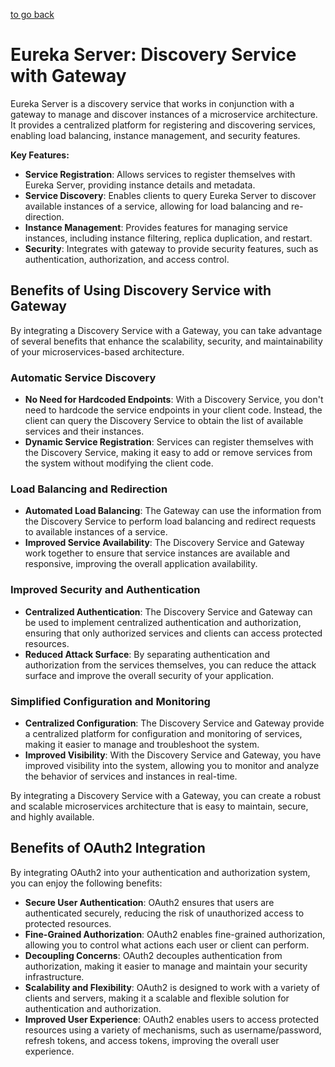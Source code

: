 [to go back](/README.md)

# Eureka Server: Discovery Service with Gateway
Eureka Server is a discovery service that works in conjunction with a gateway to manage and discover instances of a microservice architecture. It provides a centralized platform for registering and discovering services, enabling load balancing, instance management, and security features.

**Key Features:**

*   **Service Registration**: Allows services to register themselves with Eureka Server, providing instance details and metadata.
*   **Service Discovery**: Enables clients to query Eureka Server to discover available instances of a service, allowing for load balancing and re-direction.
*   **Instance Management**: Provides features for managing service instances, including instance filtering, replica duplication, and restart.
*   **Security**: Integrates with gateway to provide security features, such as authentication, authorization, and access control.

## Benefits of Using Discovery Service with Gateway
By integrating a Discovery Service with a Gateway, you can take advantage of several benefits that enhance the scalability, security, and maintainability of your microservices-based architecture.

### Automatic Service Discovery

*   **No Need for Hardcoded Endpoints**: With a Discovery Service, you don't need to hardcode the service endpoints in your client code. Instead, the client can query the Discovery Service to obtain the list of available services and their instances.
*   **Dynamic Service Registration**: Services can register themselves with the Discovery Service, making it easy to add or remove services from the system without modifying the client code.

### Load Balancing and Redirection

*   **Automated Load Balancing**: The Gateway can use the information from the Discovery Service to perform load balancing and redirect requests to available instances of a service.
*   **Improved Service Availability**: The Discovery Service and Gateway work together to ensure that service instances are available and responsive, improving the overall application availability.

### Improved Security and Authentication

*   **Centralized Authentication**: The Discovery Service and Gateway can be used to implement centralized authentication and authorization, ensuring that only authorized services and clients can access protected resources.
*   **Reduced Attack Surface**: By separating authentication and authorization from the services themselves, you can reduce the attack surface and improve the overall security of your application.

### Simplified Configuration and Monitoring

*   **Centralized Configuration**: The Discovery Service and Gateway provide a centralized platform for configuration and monitoring of services, making it easier to manage and troubleshoot the system.
*   **Improved Visibility**: With the Discovery Service and Gateway, you have improved visibility into the system, allowing you to monitor and analyze the behavior of services and instances in real-time.

By integrating a Discovery Service with a Gateway, you can create a robust and scalable microservices architecture that is easy to maintain, secure, and highly available.

## Benefits of OAuth2 Integration
By integrating OAuth2 into your authentication and authorization system, you can enjoy the following benefits:

*   **Secure User Authentication**: OAuth2 ensures that users are authenticated securely, reducing the risk of unauthorized access to protected resources.
*   **Fine-Grained Authorization**: OAuth2 enables fine-grained authorization, allowing you to control what actions each user or client can perform.
*   **Decoupling Concerns**: OAuth2 decouples authentication from authorization, making it easier to manage and maintain your security infrastructure.
*   **Scalability and Flexibility**: OAuth2 is designed to work with a variety of clients and servers, making it a scalable and flexible solution for authentication and authorization.
*   **Improved User Experience**: OAuth2 enables users to access protected resources using a variety of mechanisms, such as username/password, refresh tokens, and access tokens, improving the overall user experience.
